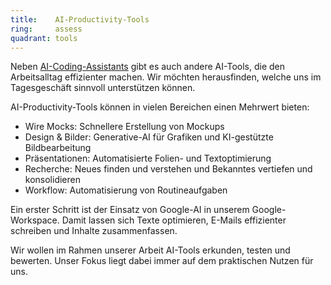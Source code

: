 ```yaml
---
title:    AI-Productivity-Tools  
ring:     assess  
quadrant: tools
---
```


Neben [AI-Coding-Assistants][aiAssistant] gibt es auch andere AI-Tools, die den Arbeitsalltag effizienter machen. Wir möchten herausfinden, welche uns im Tagesgeschäft sinnvoll unterstützen können.

AI-Productivity-Tools können in vielen Bereichen einen Mehrwert bieten:
- Wire Mocks: Schnellere Erstellung von Mockups
- Design & Bilder: Generative-AI für Grafiken und KI-gestützte Bildbearbeitung
- Präsentationen: Automatisierte Folien- und Textoptimierung
- Recherche: Neues finden und verstehen und Bekanntes vertiefen und konsolidieren
- Workflow: Automatisierung von Routineaufgaben

Ein erster Schritt ist der Einsatz von Google-AI in unserem Google-Workspace. Damit lassen sich Texte optimieren, E-Mails effizienter schreiben und Inhalte zusammenfassen.

Wir wollen im Rahmen unserer Arbeit AI-Tools erkunden, testen und bewerten. Unser Fokus liegt dabei immer auf dem praktischen Nutzen für uns.

[aiAssistant]: /tools/ai-assistant
